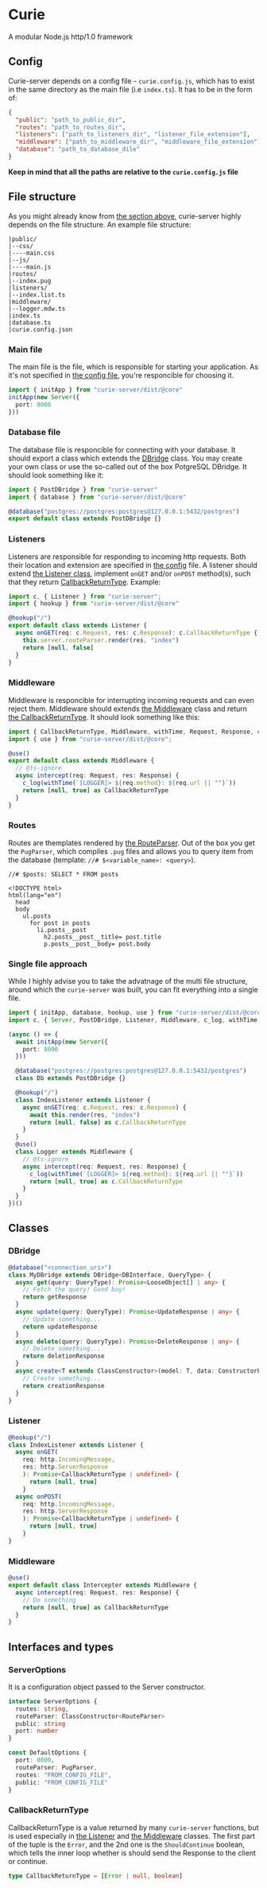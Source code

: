 # Curie
A modular Node.js http/1.0 framework

## <div id="config">Config</div>
Curie-server depends on a config file - `curie.config.js`, which has to exist in the same directory as the main file (i.e `index.ts`).
It has to be in the form of:
```json
{
  "public": "path_to_public_dir",
  "routes": "path_to_routes_dir",
  "listeners": ["path_to_listeners_dir", "listener_file_extension"],
  "middleware": ["path_to_middleware_dir", "middleware_file_extension"],
  "database": "path_to_database_dile"
}
```
**Keep in mind that all the paths are relative to the `curie.config.js` file**

## <div id="file_structure">File structure</div>
As you might already know from [the section above](#config), curie-server highly depends on the file structure. An example file structure:
```
|public/
|--css/
|----main.css
|--js/
|----main.js
|routes/
|--index.pug
|listeners/
|--index.list.ts
|middleware/
|--logger.mdw.ts
|index.ts
|database.ts
|curie.config.json
```

### <div id="main_file">Main file</div>
The main file is the file, which is responsible for starting your application. As it's not specified in [the config file](#config), you're responcible for choosing it.
```typescript
import { initApp } from "curie-server/dist/@core"
initApp(new Server({
  port: 8000
}))
```

### Database file
The database file is responcible for connecting with your database. It should export a class which extends the [DBridge]() class. You may create your own class or use the so-called out of the box PotgreSQL DBridge.
It should look something like it:
```typescript
import { PostDBridge } from "curie-server"
import { database } from "curie-server/dist/@core"

@database("postgres://postgres:postgres@127.0.0.1:5432/postgres")
export default class extends PostDBridge {}
```

### Listeners
Listeners are responsible for responding to incoming http requests. Both their location and extension are specified in [the config](#config) file. A listener should extend [the Listener class](#listener), implement `onGET` and/or `onPOST` method(s), such that they return [CallbackReturnType](#callback_return_type). Example:
```typescript
import c, { Listener } from "curie-server";
import { hookup } from "curie-server/dist/@core"

@hookup("/")
export default class extends Listener {
  async onGET(req: c.Request, res: c.Response): c.CallbackReturnType {
    this.server.routeParser.render(res, "index")
    return [null, false]
  }
}
``` 

### Middleware
Middleware is responcible for interrupting incoming requests and can even reject them. Middleware should extends [the Middleware]() class and return [the CallbackReturnType](#callback_return_type). It should look something like this:
```typescript
import { CallbackReturnType, Middleware, withTime, Request, Response, c_log } from "curie-server";
import { use } from "curie-server/dist/@core";

@use()
export default class extends Middleware {
  // @ts-ignore
  async intercept(req: Request, res: Response) {
    c_log(withTime(`[LOGGER]> ${req.method}: ${req.url || ""}`))
    return [null, true] as CallbackReturnType
  }
}
```

### Routes
Routes are themplates rendered by [the RouteParser](#route_parser). Out of the box you get the `PugParser`, which compiles `.pug` files and allows you to query item from the database (template: `//# $<variable_name>: <query>`).
```pug
//# $posts: SELECT * FROM posts

<!DOCTYPE html>
html(lang="en")
  head
  body
    ul.posts
      for post in posts
        li.posts__post
          h2.posts__post__title= post.title
          p.posts__post__body= post.body
```

### Single file approach
While I highly advise you to take the advatnage of the multi file structure, around which the `curie-server` was built, you can fit everything into a single file.
```typescript
import { initApp, database, hookup, use } from "curie-server/dist/@core";
import c, { Server, PostDBridge, Listener, Middleware, c_log, withTime } from "curie-server";

(async () => {
  await initApp(new Server({
    port: 8000
  }))

  @database("postgres://postgres:postgres@127.0.0.1:5432/postgres")
  class Db extends PostDBridge {}

  @hookup("/")
  class IndexListener extends Listener {
    async onGET(req: c.Request, res: c.Response) {
      await this.render(res, "index")
      return [null, false] as c.CallbackReturnType
    }
  }
  @use()
  class Logger extends Middleware {
    // @ts-ignore
    async intercept(req: Request, res: Response) {
      c_log(withTime(`[LOGGER]> ${req.method}: ${req.url || ""}`))
      return [null, true] as c.CallbackReturnType
    }
  }
})()
```

## Classes
### <div id="dbridge">DBridge</div>
```typescript
@database("<connection_uri>")
class MyDBridge extends DBridge<DBInterface, QueryType> {
  async get(query: QueryType): Promise<LooseObject[] | any> {
    // Fetch the query! Good boy!
    return getResponse
  }
  async update(query: QueryType): Promise<UpdateResponse | any> {
    // Update something...
    return updateResponse
  }
  async delete(query: QueryType): Promise<DeleteResponse | any> {
    // Delete something...
    return deletionResponse  
  }
  async create<T extends ClassConstructor>(model: T, data: ConstructorParameters<T>): Promise<CreateResponse | any> {
    // Create something...
    return creationResponse
  }
}
```
### <div id="listener">Listener</div>
```typescript
@hookup("/")
class IndexListener extends Listener {  
  async onGET(
    req: http.IncomingMessage, 
    res: http.ServerResponse
    ): Promise<CallbackReturnType | undefined> {
      return [null, true]
    }
  async onPOST(
    req: http.IncomingMessage, 
    res: http.ServerResponse
    ): Promise<CallbackReturnType | undefined> {
      return [null, true]
    }
}
```
### Middleware
```typescript
@use()
export default class Intercepter extends Middleware {
  async intercept(req: Request, res: Response) {
    // Do something
    return [null, true] as CallbackReturnType
  }
}
```

## Interfaces and types
### ServerOptions
It is a configuration object passed to the Server constructor. 
```typescript
interface ServerOptions {
  routes: string,
  routeParser: ClassConstructor<RouteParser>
  public: string
  port: number
}

const DefaultOptions {
  port: 8000,
  routeParser: PugParser,
  routes: "FROM_CONFIG_FILE",
  public: "FROM_CONFIG_FILE"
}
```

### <div id="callback_return_type">CallbackReturnType</div>
CallbackReturnType is a value returned by many `curie-server` functions, but is used especially in [the Listener]() and [the Middleware]() classes. The first part of the tuple is the `Error`, and the 2nd one is the `ShouldContinue` boolean, which tells the inner loop whether is should send the Response to the client or continue.
```typescript
type CallbackReturnType = [Error | null, boolean]
```